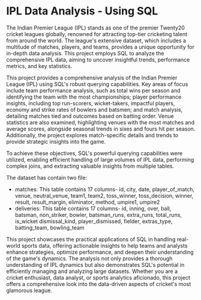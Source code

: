 # IPL Data Analysis - Using SQL
The Indian Premier League (IPL) stands as one of the premier Twenty20 cricket leagues globally, renowned for attracting top-tier cricketing talent from around the world. The league's extensive dataset, which includes a multitude of matches, players, and teams, provides a unique opportunity for in-depth data analysis. This project employs SQL to analyze the comprehensive IPL data, aiming to uncover insightful trends, performance metrics, and key statistics.

This project provides a comprehensive analysis of the Indian Premier League (IPL) using SQL's robust querying capabilities. Key areas of focus include team performance analysis, such as total wins per season and identifying the team with the most championships; player performance insights, including top run-scorers, wicket-takers, impactful players, economy and strike rates of bowlers and batsmen; and match analysis, detailing matches tied and outcomes based on batting order. Venue statistics are also examined, highlighting venues with the most matches and average scores, alongside seasonal trends in sixes and fours hit per season. Additionally, the project explores match-specific details and trends to provide strategic insights into the game.

To achieve these objectives, SQL's powerful querying capabilities were utilized, enabling efficient handling of large volumes of IPL data, performing complex joins, and extracting valuable insights from multiple tables.

The dataset has contain two file:
- matches: This table contains 17 columns- id, city,	date,	player_of_match,	venue,	neutral_venue,	team1,	team2,	toss_winner,	toss_decision,	winner,	result,	result_margin,	eliminator,	method,	umpire1,	umpire2
- deliveries: This table contains 17 columns- id,	inning,	over,	ball,	batsman,	non_striker,	bowler,	batsman_runs,	extra_runs,	total_runs,	is_wicket	dismissal_kind,	player_dismissed,	fielder,	extras_type,	batting_team,	bowling_team

This project showcases the practical applications of SQL in handling real-world sports data, offering actionable insights to help teams and analysts enhance strategies, optimize performance, and deepen their understanding of the game's dynamics. The analysis not only provides a thorough understanding of IPL dynamics but also demonstrates SQL's potential in efficiently managing and analyzing large datasets. Whether you are a cricket enthusiast, data analyst, or sports analytics aficionado, this project offers a comprehensive look into the data-driven aspects of cricket's most glamorous league.
